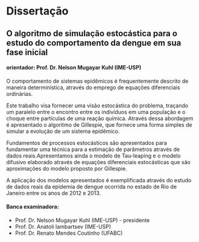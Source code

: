 # Dissertação
## O algoritmo de simulação estocástica para o estudo do comportamento da dengue em sua fase inicial
#### orientador: Prof. Dr. Nelson Mugayar Kuhl (IME-USP)
O comportamento de sistemas epidêmicos é frequentemente descrito de maneira determinística, através do emprego de equações diferenciais ordinárias.

Este trabalho visa fornecer uma visão estocástica do problema, traçando um paralelo entre o encontro entre os indivíduos em uma população e o choque entre partículas de uma reação química. Através dessa abordagem é apresentado o algoritmo de Gillespie, que fornece uma forma simples de simular a evolução de um sistema epidêmico.

Fundamentos de processos estocásticos são apresentados para fundamentar uma técnica para a estimação de parâmetros através de dados reais.Apresentamos ainda o modelo de Tau-leaping e o modelo difusivo elaborado através de equações diferenciais estocásticas que são aproximações do modelo proposto por Gillespie.

A aplicação dos modelos apresentados é exemplificada através do estudo de dados reais da epidemia de dengue ocorrida no estado de Rio de Janeiro entre os anos de 2012 e 2013.

#### Banca examinadora:
- Prof. Dr. Nelson Mugayar Kuhl (IME-USP) - presidente
- Prof. Dr. Anatoli Iambartsev (IME-USP)
- Prof. Dr. Renato Mendes Coutinho (UFABC)
